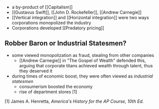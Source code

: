 - a by-product of [[Capitalism]]
- [[Gustavus Swift]], [[John D. Rockefeller]], [[Andrew Carnegie]]
- [[Vertical integration]] and [[Horizontal integration]] were two ways corporations monopolized the industry
- Corporations developed [[Predatory pricing]]

## Robber Baron or Industrial Statesmen?
- some viewed monopolization as fraud, stealing from other companies
	- [[Andrew Carnegie]] in "The Gospel of Wealth" defended this, arguing that corporate titans achieved wealth through talent, thus they deserved it
- during times of economic boost, they were often viewed as *industrial statesmen*
	- consumerism boosted the economy
	- rise of department stores [1]

[1] James A. Henretta, *America's History for the AP Course, 10th Ed.*